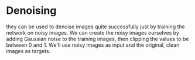 # Denoising
they can be used to denoise images quite successfully just by training the network on noisy images. We can create the noisy images ourselves by adding Gaussian noise to the training images, then clipping the values to be between 0 and 1. We'll use noisy images as input and the original, clean images as targets.
